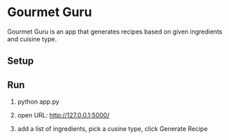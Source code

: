 # Gourmet Guru

Gourmet Guru is an app that generates recipes based on given ingredients and cuisine type.

## Setup

## Run
1. python app.py

2. open URL: http://127.0.0.1:5000/

3. add a list of ingredients, pick a cusine type, click Generate Recipe